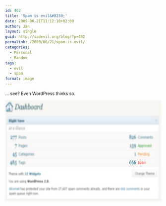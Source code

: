 ```yaml
---
id: 462
title: 'Spam is evil&#8230;'
date: 2009-06-21T11:12:10+02:00
author: Jan
layout: single
guid: http://sadevil.org/blog/?p=462
permalink: /2009/06/21/spam-is-evil/
categories:
  - Personal
  - Random
tags:
  - evil
  - spam
format: image
---
```

&#8230; see? Even WordPress thinks so.

[<img src="/assets/images/2009/06/spam-is-evil1.png" alt="Spam is evil!" title="Spam is evil!" width="687" height="324" class="aligncenter size-full wp-image-465" />]("/assets/images/2009/06/spam-is-evil1.png)

